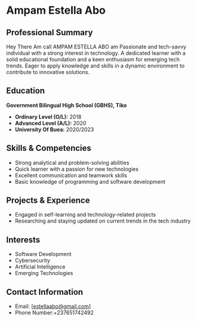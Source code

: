 # Ampam Estella Abo

## Professional Summary 
Hey There Am call AMPAM ESTELLA ABO am Passionate and tech-savvy individual with a strong interest in technology. A dedicated learner with a solid educational foundation and a keen enthusiasm for emerging tech trends. Eager to apply knowledge and skills in a dynamic environment to contribute to innovative solutions. 

## Education 
**Government Bilingual High School (GBHS), Tiko**
- **Ordinary Level (O/L):** 2018 
- **Advanced Level (A/L):** 2020
- **University Of Buea:** 2020/2023

## Skills & Competencies 
- Strong analytical and problem-solving abilities 
- Quick learner with a passion for new technologies 
- Excellent communication and teamwork skills 
- Basic knowledge of programming and software development 

## Projects & Experience 
- Engaged in self-learning and technology-related projects 
- Researching and staying updated on current trends in the tech industry 

## Interests 
- Software Development 
- Cybersecurity 
- Artificial Intelligence 
- Emerging Technologies 

## Contact Information 
- Email: [estellaabo@gmail.com]
- Phone Number:+237651742492
